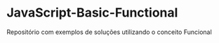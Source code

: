 # JavaScript-Basic-Functional
Repositório com exemplos de soluções utilizando o conceito Funcional 
